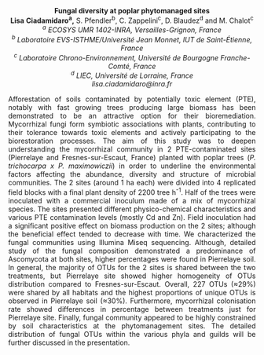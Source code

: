<center><strong>Fungal diversity at poplar phytomanaged sites</strong>

<center><strong>Lisa</strong> <strong>Ciadamidaro<sup>a</sup>,</strong> S. Pfendler<sup>b</sup>, C. Zappelini<sup>c</sup>, D. Blaudez<sup>d</sup> and M. Chalot<sup>c</sup>

<center><i><sup>a</sup> ECOSYS UMR 1402-INRA, Versailles-Grignon, France</i>

<center><i><sup>b</sup> Laboratoire EVS-ISTHME/Université Jean Monnet, IUT de
Saint-Étienne, France</i>

<center><i><sup>c</sup> Laboratoire Chrono-Environnement, Université de Bourgogne
Franche-Comté, France </i>

<center><i><sup>d</sup> LIEC, Université de Lorraine, France</i>

<center><i>lisa.ciadamidaro@inra.fr</i>

<p style=text-align:justify>Afforestation of soils contaminated by potentially toxic element (PTE),
notably with fast growing trees producing large biomass has been
demonstrated to be an attractive option for their bioremediation.
Mycorrhizal fungi form symbiotic associations with plants, contributing
to their tolerance towards toxic elements and actively participating to
the biorestoration processes. The aim of this study was to deepen
understanding the mycorrhizal community in 2 PTE-contaminated sites
(Pierrelaye and Fresnes-sur-Escaut, France) planted with poplar trees
(<i>P. trichocarpa x P. maximowiczii</i>) in order to underline the
environmental factors affecting the abundance, diversity and structure
of microbial communities. The 2 sites (around 1 ha each) were divided
into 4 replicated field blocks with a final plant density of 2200 tree
h<sup>-1</sup>. Half of the trees were inoculated with a commercial inoculum made
of a mix of mycorrhizal species. The sites presented different
physico-chemical characteristics and various PTE contamination levels
(mostly Cd and Zn). Field inoculation had a significant positive effect
on biomass production on the 2 sites; although the beneficial effect
tended to decrease with time. We characterized the fungal communities
using Illumina Miseq sequencing. Although, detailed study of the fungal
composition demonstrated a predominance of Ascomycota at both sites,
higher percentages were found in Pierrelaye soil. In general, the
majority of OTUs for the 2 sites is shared between the two treatments,
but Pierrelaye site showed higher homogeneity of OTUs distribution
compared to Fresnes-sur-Escaut. Overall, 227 OTUs (≈29%) were shared by
all habitats and the highest proportions of unique OTUs is observed in
Pierrelaye soil (≈30%). Furthermore, mycorrhizal colonisation rate
showed differences in percentage between treatments just for Pierrelaye
site. Finally, fungal community appeared to be highly constrained by
soil characteristics at the phytomanagement sites. The detailed
distribution of fungal OTUs within the various phyla and guilds will be
further discussed in the presentation.
